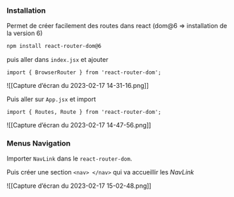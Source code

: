 
### Installation

Permet  de créer facilement des routes dans react
(dom@6 => installation de la version 6)
```bash
npm install react-router-dom@6
```

puis aller dans `index.jsx` et ajouter
```tsx
import { BrowserRouter } from 'react-router-dom';
```

![[Capture d’écran du 2023-02-17 14-31-16.png]]

Puis aller sur `App.jsx` et import 
```tsx
import { Routes, Route } from 'react-router-dom';
```

![[Capture d’écran du 2023-02-17 14-47-56.png]]

### Menus Navigation

Importer `NavLink` dans le `react-router-dom`.

Puis créer une section `<nav> </nav>` qui va accueillir les *NavLink* 

![[Capture d’écran du 2023-02-17 15-02-48.png]]